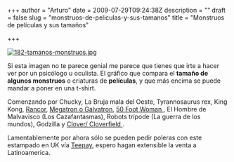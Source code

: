 +++
author = "Arturo"
date = 2009-07-29T09:24:38Z
description = ""
draft = false
slug = "monstruos-de-peliculas-y-sus-tamanos"
title = "Monstruos de películas y sus tamaños"

+++

<a href="http://geektyrant.com/2009/07/movie-monster-size-scale-chart/"><form mt:asset-id="182" class="mt-enclosure mt-enclosure-image" style="display: inline;" contenteditable="false"><img src="http://geeksan.com/wp-content/uploads/import/182-tamanos-monstruos.jpg" alt="182-tamanos-monstruos.jpg" /></form></a>

<p>Si esta imagen no te parece genial me parece que tienes que irte a hacer ver por un psicólogo u oculista. El gráfico que compara el <b>tamaño de algunos monstruos</b> o criaturas de <b>películas</b>, y que más encima se puede mandar a poner en una t-shirt.</p>

<p>Comenzando por Chucky, La Bruja mala del Oeste, Tyrannosaurus rex, King Kong, <a href="http://es.wikipedia.org/wiki/Rancor">Rancor</a>,  <a href="http://es.wikipedia.org/wiki/Megatron">Megatron o Galvatron</a>, <a href="http://www.pasadizo.com/peliculas2.jhtml?cod=1351&amp;sec=3">50 Foot Woman
</a>, El Hombre de Malvavisco (Los Cazafantasmas), Robots trípode (La guerra de los mundos), Godzilla y <a href="http://es.wikipedia.org/wiki/Cloverfield_%28criatura%29">Clover/ Cloverfield </a>.</p>

<p>Lamentablemente por ahora sólo se pueden pedir poleras con este estampado en UK vía <a href="http://teepay.com/frontend/showtee/1445">Teepay</a>, espero hagan extensible la venta a Latinoamerica.</p>